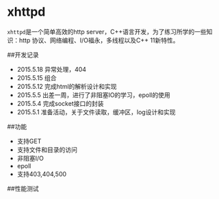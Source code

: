 # xhttpd

`xhttpd`是一个简单高效的http server，C++语言开发，为了练习所学的一些知识：http 协议、网络编程、I/O福永，多线程以及C++ 11新特性。

##开发记录

-	2015.5.18 异常处理，404
-	2015.5.15 组合
-	2015.5.12 完成html的解析设计和实现
-	2015.5.5 出差一周，进行了非阻塞IO的学习，epoll的使用
-	2015.5.4 完成socket接口的封装
-	2015.5.1 准备活动，关于文件读取，缓冲区，log设计和实现




##功能

-	支持GET
-	支持文件和目录的访问
-	非阻塞I/O
-	epoll
-	支持403,404,500



##性能测试



